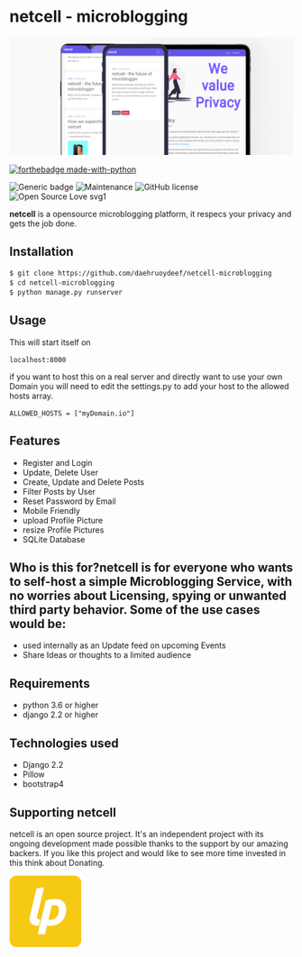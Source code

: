 # netcell - microblogging

![](media/screenshots.png)

[![forthebadge made-with-python](https://camo.githubusercontent.com/5392ad6fb7875a2520001270f08309896b6cb25d/687474703a2f2f466f7254686542616467652e636f6d2f696d616765732f6261646765732f6d6164652d776974682d707974686f6e2e737667)](https://www.python.org/)


![Generic badge](https://img.shields.io/badge/release-1.0-RED.svg) ![Maintenance](https://img.shields.io/badge/Maintained%3F-no-green.svg) ![GitHub license](https://img.shields.io/github/license/Naereen/StrapDown.js.svg) ![Open Source Love svg1](https://badges.frapsoft.com/os/v1/open-source.svg?v=103)

**netcell** is a opensource microblogging platform, it respecs your privacy and gets the job done.



## Installation

```bash
$ git clone https://github.com/daehruoydeef/netcell-microblogging
$ cd netcell-microblogging
$ python manage.py runserver
```

## Usage

This will start itself on 
```
localhost:8000
```
if you want to host this on a real server and directly want to use your own Domain you will need to edit the settings.py to add your host to the allowed hosts array.
```
ALLOWED_HOSTS = ["myDomain.io"]
```

## Features

* Register and Login
* Update, Delete User
* Create, Update and Delete Posts
* Filter Posts by User
* Reset Password by Email
* Mobile Friendly
* upload Profile Picture
* resize Profile Pictures
* SQLite Database



## Who is this for?netcell is for everyone who wants to self-host a simple Microblogging Service, with no worries about Licensing, spying or unwanted third party behavior. Some of the use cases would be:

* used internally as an Update feed on upcoming Events
* Share Ideas or thoughts to a limited audience



## Requirements

* python 3.6 or higher
* django 2.2 or higher



## Technologies used

* Django 2.2
* Pillow
* bootstrap4



## Supporting netcell

netcell is an open source project. It's an independent project with its ongoing development made possible thanks to the support by our amazing backers. If you like this project and would like to see more time invested in this think about Donating.

![](media/liberapay.png)
